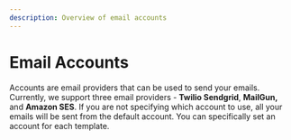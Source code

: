 ```yaml
---
description: Overview of email accounts
---
```


# Email Accounts

Accounts are email providers that can be used to send your emails. Currently, we support three email providers - **Twilio Sendgrid**, **MailGun,** and **Amazon SES**. If you are not specifying which account to use, all your emails will be sent from the default account. You can specifically set an account for each template.

